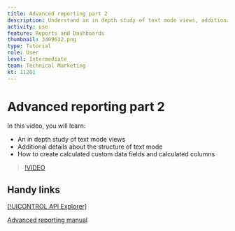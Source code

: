 ```yaml
---
title: Advanced reporting part 2
description: Understand an in depth study of text mode views, additional details about the structure of text mode, calculated custom data, and calculated columns.
activity: use
feature: Reports and Dashboards
thumbnail: 3409632.png
type: Tutorial
role: User
level: Intermediate
team: Technical Marketing
kt: 11201
---
```

# Advanced reporting part 2

In this video, you will learn:

* An in depth study of text mode views
* Additional details about the structure of text mode
* How to create calculated custom data fields and calculated columns

>[!VIDEO](https://video.tv.adobe.com/v/3409634/?quality=12)

## Handy links

[[!UICONTROL API Explorer]](https://developer.adobe.com/workfront/api-explorer/)

[Advanced reporting manual](reporting/advanced-reporting/assets/advanced-reporting-manual.pdf)
